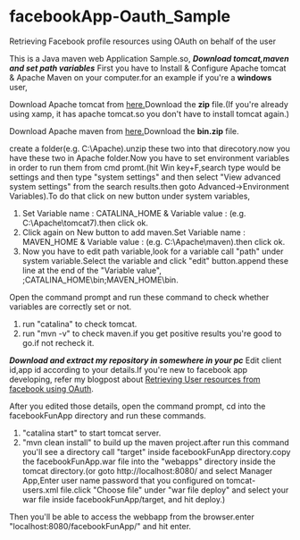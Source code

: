 # facebookApp-Oauth_Sample
Retrieving Facebook profile resources using OAuth on behalf of the user

This is a Java maven web Application Sample.so,
***Download tomcat,maven and set path variables***
First you have to Install & Configure Apache tomcat & Apache Maven on your computer.for an example if you're a **windows** user,
    
   Download Apache tomcat from [here.](https://tomcat.apache.org/download-70.cgi)Download the **zip** file.(If you're already using xamp, it has apache tomcat.so you don't have to install tomcat again.)
   
   Download Apache maven from [here.](https://maven.apache.org/download.cgi)Download the **bin.zip** file.
   
   create a folder(e.g. C:\Apache).unzip these two into that direcotory.now you have these two in Apache folder.Now you have to set environment variables in order to run them from cmd promt.(hit Win key+F,search type would be settings and then type "system settings" and then select "View advanced system settings" from the search results.then goto Advanced->Environment Variables).To do that click on new button under system variables, 
   
   1. Set Variable name : CATALINA_HOME & Variable value : <path to your tomcat directory>(e.g. C:\Apache\tomcat7).then click ok.
   2. Click again on New button to add maven.Set Variable name : MAVEN_HOME & Variable value : <path to your maven directory>(e.g. C:\Apache\maven).then click ok.
   3. Now you have to edit path variable,look for a variable call "path" under system variable.Select the variable and click "edit" button.append these line at the end of the "Variable value", ;CATALINA_HOME\bin;MAVEN_HOME\bin.
   
   Open the command prompt and run these command to check whether variables are correctly set or not.
   
   1. run "catalina" to check tomcat.
   2. run "mvn -v" to check maven.if you get positive results you're good to go.if not recheck it.

***Download and extract my repository in somewhere in your pc***
Edit client id,app id according to your details.If you're new to facebook app developing, refer my blogpost about [Retrieving User resources from facebook using OAuth](http://magcyber.blogspot.com/2017/05/retrieving-user-resources-from-facebook.html).

After you edited those details, open the command prompt, cd into the facebookFunApp directory and run these commands.

   1. "catalina start" to start tomcat server.
   2. "mvn clean install" to build up the maven project.after run this command you'll see a directory call "target" inside facebookFunApp directory.copy the facebookFunApp.war file into the "webapps" directory inside the tomcat directory.(or goto http://localhost:8080/ and select Manager App,Enter user name password that you configured on tomcat-users.xml file.click "Choose file" under "war file deploy" and select your war file inside facebookFunApp/target, and hit deploy.)
    
   Then you'll be able to access the webbapp from the browser.enter "localhost:8080/facebookFunApp/" and hit enter.
    
    
